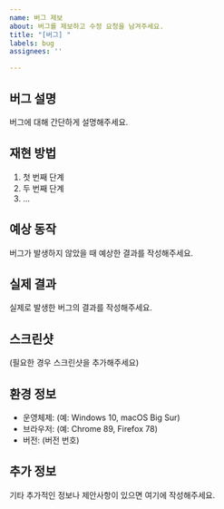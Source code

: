 ```yaml
---
name: 버그 제보
about: 버그를 제보하고 수정 요청을 남겨주세요.
title: "[버그] "
labels: bug
assignees: ''

---
```


## 버그 설명
버그에 대해 간단하게 설명해주세요.

## 재현 방법
1. 첫 번째 단계
2. 두 번째 단계
3. ...

## 예상 동작
버그가 발생하지 않았을 때 예상한 결과를 작성해주세요.

## 실제 결과
실제로 발생한 버그의 결과를 작성해주세요.

## 스크린샷
(필요한 경우 스크린샷을 추가해주세요)

## 환경 정보
- 운영체제: (예: Windows 10, macOS Big Sur)
- 브라우저: (예: Chrome 89, Firefox 78)
- 버전: (버전 번호)

## 추가 정보
기타 추가적인 정보나 제안사항이 있으면 여기에 작성해주세요.

